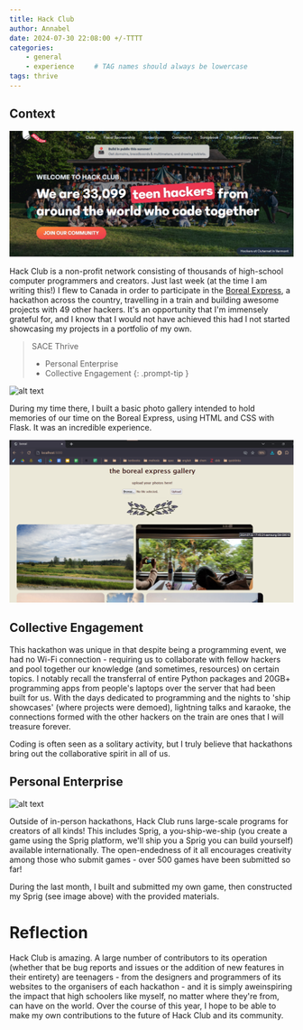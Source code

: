 ```yaml
---
title: Hack Club
author: Annabel
date: 2024-07-30 22:08:00 +/-TTTT
categories: 
    - general
    - experience     # TAG names should always be lowercase
tags: thrive
---
```


## Context

![alt text](assets/img/posts/hack-website.png)

Hack Club is a non-profit network consisting of thousands of high-school computer programmers and creators. Just last week (at the time I am writing this!) I flew to Canada in order to participate in the [Boreal Express](https://boreal.hackclub.com), a hackathon across the country, travelling in a train and building awesome projects with 49 other hackers. It's an opportunity that I'm immensely grateful for, and I know that I would not have achieved this had I not started showcasing my projects in a portfolio of my own.


> SACE Thrive 
> - Personal Enterprise
> - Collective Engagement
{: .prompt-tip }

![alt text](assets/img/posts/hack-linus.jpg)


During my time there, I built a basic photo gallery intended to hold memories of our time on the Boreal Express, using HTML and CSS with Flask. It was an incredible experience.

![alt text](assets/img/posts/hack-gallery.png)


## Collective Engagement

This hackathon was unique in that despite being a programming event, we had no Wi-Fi connection -  requiring us to collaborate with fellow hackers and pool together our knowledge (and sometimes, resources) on certain topics. I notably recall the transferral of entire Python packages and 20GB+ programming apps from people's laptops over the server that had been built for us. With the days dedicated to programming and the nights to 'ship showcases' (where projects were demoed), lightning talks and karaoke, the connections formed with the other hackers on the train are ones that I will treasure forever.

Coding is often seen as a solitary activity, but I truly believe that hackathons bring out the collaborative spirit in all of us.

## Personal Enterprise

![alt text](assets/img/posts/hack-sprig.png)


Outside of in-person hackathons, Hack Club runs large-scale programs for creators of all kinds! This includes Sprig, a you-ship-we-ship (you create a game using the Sprig platform, we'll ship you a Sprig you can build yourself) available internationally. The open-endedness of it all encourages creativity among those who submit games - over 500 games have been submitted so far! 

During the last month, I built and submitted my own game, then constructed my Sprig (see image above) with the provided materials.


# Reflection

Hack Club is amazing. A large number of contributors to its operation (whether that be bug reports and issues or the addition of new features in their entirety) are teenagers  - from the designers and programmers of its websites to the organisers of each hackathon - and it is simply aweinspiring the impact that high schoolers like myself, no matter where they're from, can have on the world. Over the course of this year, I hope to be able to make my own contributions to the future of Hack Club and its community.